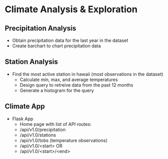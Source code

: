 # Climate Analysis & Exploration

## Precipitation Analysis
* Obtain precipitation data for the last year in the dataset
* Create barchart to chart precipitation data

## Station Analysis
* Find the most active station in hawaii (most observations in the dataset)
    * Calculate min, max, and average temperatures 
    * Design query to retreive data from the past 12 months
    * Generate a histogram for the query

## Climate App
* Flask App
    * Home page with list of API routes:
     * /api/v1.0/precipitation
     * /api/v1.0/stations
     * /api/v1.0/tobs (temperature observations)
     * /api/v1.0/&lt;start&gt; OR
     * /api/v1.0/&lt;start&gt;/&lt;end&gt;


